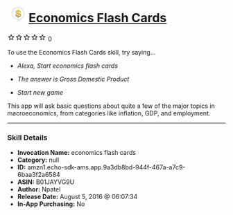 # &nbsp;<img src="skill_icon" alt="Economics Flash Cards icon" width="36"> [Economics Flash Cards](http://alexa.amazon.com/#skills/amzn1.echo-sdk-ams.app.9a3db8bd-944f-467a-a7c9-6baa3f2a6584)
![0 stars](../../images/ic_star_border_black_18dp_1x.png)![0 stars](../../images/ic_star_border_black_18dp_1x.png)![0 stars](../../images/ic_star_border_black_18dp_1x.png)![0 stars](../../images/ic_star_border_black_18dp_1x.png)![0 stars](../../images/ic_star_border_black_18dp_1x.png) 0

To use the Economics Flash Cards skill, try saying...

* *Alexa, Start economics flash cards*

* *The answer is Gross Domestic Product*

* *Start new game*

This app will ask basic questions about quite a few of the major topics in macroeconomics, from categories like inflation, GDP, and employment.

***

### Skill Details

* **Invocation Name:** economics flash cards
* **Category:** null
* **ID:** amzn1.echo-sdk-ams.app.9a3db8bd-944f-467a-a7c9-6baa3f2a6584
* **ASIN:** B01JAYVG9U
* **Author:** Npatel 
* **Release Date:** August 5, 2016 @ 06:07:34
* **In-App Purchasing:** No
